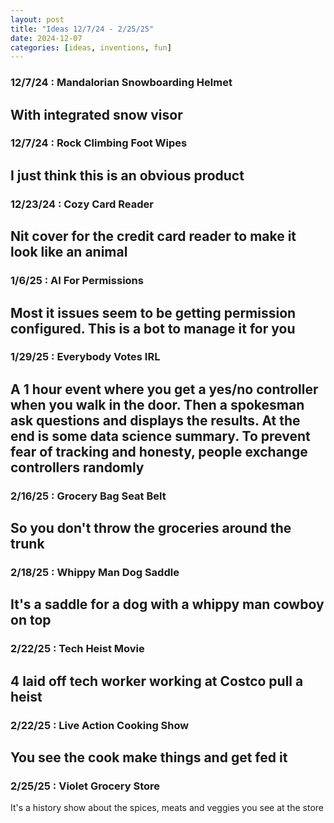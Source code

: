 ```yaml
---
layout: post
title: "Ideas 12/7/24 - 2/25/25"
date: 2024-12-07
categories: [ideas, inventions, fun]
---
```




### 12/7/24 : Mandalorian Snowboarding Helmet
With integrated snow visor
---

### 12/7/24 : Rock Climbing Foot Wipes
I just think this is an obvious product
---

### 12/23/24 : Cozy Card Reader
Nit cover for the credit card reader to make it look like an animal
---

### 1/6/25 : AI For Permissions
Most it issues seem to be getting permission configured. This is a bot to manage it for you
---

### 1/29/25 : Everybody Votes IRL
A 1 hour event where you get a yes/no controller when you walk in the door. Then a spokesman ask questions and displays the results. At the end is some data science summary. To prevent fear of tracking and honesty, people exchange controllers randomly
---

### 2/16/25 : Grocery Bag Seat Belt
So you don't throw the groceries around the trunk
---

### 2/18/25 : Whippy Man Dog Saddle
It's a saddle for a dog with a whippy man cowboy on top
---

### 2/22/25 : Tech Heist Movie
4 laid off tech worker working at Costco pull a heist
---

### 2/22/25 : Live Action Cooking Show
You see the cook make things and get fed it
---

### 2/25/25 : Violet Grocery Store
It's a history show about the spices, meats and veggies you see at the store

